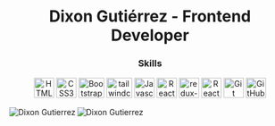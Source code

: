 <h1 align="center">Dixon Gutiérrez - Frontend Developer</h1>

<h3 align="center">Skills</h3>

<p align="center">
<a href="https://developer.mozilla.org/en-US/docs/Glossary/HTML5" target="_blank" rel="noreferrer"><img src="https://raw.githubusercontent.com/danielcranney/readme-generator/main/public/icons/skills/html5-colored.svg" width="36" height="36" alt="HTML5" /></a>
<a href="https://www.w3.org/TR/CSS/#css" target="_blank" rel="noreferrer"><img src="https://raw.githubusercontent.com/danielcranney/readme-generator/main/public/icons/skills/css3-colored.svg" width="36" height="36" alt="CSS3" /></a>
 <a href="https://getbootstrap.com/" target="_blank" rel="noreferrer"><img src="https://upload.wikimedia.org/wikipedia/commons/b/b2/Bootstrap_logo.svg" width="46" height="36" alt="Bootstrap" /></a>
 <a href="https://tailwindcss.com/" target="_blank" rel="noreferrer"><img src="https://upload.wikimedia.org/wikipedia/commons/d/d5/Tailwind_CSS_Logo.svg" width="46" height="36" alt="tailwindcss" /></a>
<a href="https://developer.mozilla.org/en-US/docs/Web/JavaScript" target="_blank" rel="noreferrer"><img src="https://raw.githubusercontent.com/danielcranney/readme-generator/main/public/icons/skills/javascript-colored.svg" width="36" height="36" alt="Javascript" /></a> 
<a href="https://reactjs.org/" target="_blank" rel="noreferrer"><img src="https://raw.githubusercontent.com/danielcranney/readme-generator/main/public/icons/skills/react-colored.svg" width="36" height="36" alt="React" /></a>  
 <a href="https://redux-toolkit.js.org/" target="_blank" rel="noreferrer"><img src="https://www.svgrepo.com/show/303557/redux-logo.svg" width="36" height="36" alt="redux-toolkit" /></a>  
<a href="https://reactrouter.com/en/main" target="_blank" rel="noreferrer"><img src="https://reactrouter.com/_brand/react-router-mark-color-inverted.svg" width="36" height="36" alt="React Router"/></a>
<a href="https://git-scm.com/doc" target="_blank" rel="noreferrer"><img src="https://upload.wikimedia.org/wikipedia/commons/3/3f/Git_icon.svg" width="36" height="36" alt="Git" /></a>
<a href="https://github.com/" target="_blank" rel="noreferrer"><img src="https://github.githubassets.com/favicons/favicon-dark.png" width="36" height="36" alt="GitHub"/></a>
 </p>
 
 <p><img align="left" src="https://streak-stats.demolab.com?user=dgutierrez21&theme=algolia&border_radius=10&locale=en&currStreakNum=EB0000&sideNums=EB0000&sideLabels=00FF61&fire=00EB42&ring=EB0000&border=EB0000&background=000000" alt="Dixon Gutierrez" /></p>

<p><img align="center" src="https://github-readme-stats.vercel.app/api/top-langs?username=dgutierrez21&show_icons=true&locale=en&layout=compact" alt="Dixon Gutierrez" /></p>
